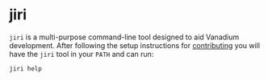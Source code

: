 # jiri

`jiri` is a multi-purpose command-line tool designed to aid Vanadium
development. After following the setup instructions for [contributing] you
will have the `jiri` tool in your `PATH` and can run:

    jiri help

[contributing]: ../contributing/README.md

